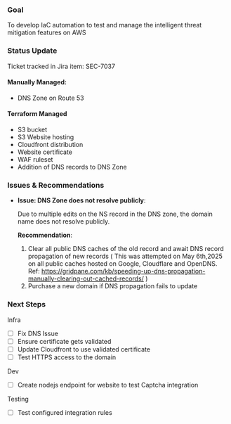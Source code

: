 ### Goal
To develop IaC automation to test and manage the intelligent threat mitigation features on AWS

### Status Update
Ticket tracked in Jira item: SEC-7037

#### Manually Managed:
* DNS Zone on Route 53

#### Terraform Managed
* S3 bucket
* S3 Website hosting
* Cloudfront distribution
* Website certificate
* WAF ruleset
* Addition of DNS records to DNS Zone


### Issues & Recommendations

* **Issue: DNS Zone does not resolve publicly**: 

  Due to multiple edits on the NS record in the DNS zone, the domain name does not resolve publicly.

  **Recommendation**:

  1. Clear all public DNS caches of the old record and await DNS record propagation of new records ( This was attempted on May 6th,2025 on all public caches hosted on Google, Cloudflare and OpenDNS. Ref: https://gridpane.com/kb/speeding-up-dns-propagation-manually-clearing-out-cached-records/ )
  2. Purchase a new domain if DNS propagation fails to update
 

### Next Steps
Infra
- [ ] Fix DNS Issue
- [ ] Ensure certificate gets validated
- [ ] Update Cloudfront to use validated certificate
- [ ] Test HTTPS access to the domain

Dev
- [ ] Create nodejs endpoint for website to test Captcha integration

Testing
- [ ] Test configured integration rules
